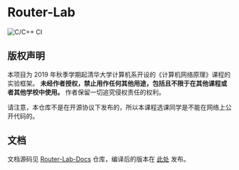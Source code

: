 # Router-Lab

![C/C++ CI](https://github.com/z4yx/Router-Lab/workflows/C/C++%20CI/badge.svg)

## 版权声明

本项目为 2019 年秋季学期起清华大学计算机系开设的《计算机网络原理》课程的实验框架。
**未经作者授权，禁止用作任何其他用途，包括且不限于在其他课程或者其他学校中使用。**
作者保留一切追究侵权责任的权利。

请注意，本仓库不是在开源协议下发布的，所以本课程选课同学是不能在网络上公开代码的。

## 文档

文档源码见 [Router-Lab-Docs](https://github.com/thu-cs-lab/Router-Lab-Docs) 仓库，编译后的版本在 [此处](https://lab.cs.tsinghua.edu.cn/router/doc/) 发布。
